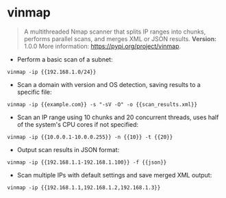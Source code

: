 # vinmap

> A multithreaded Nmap scanner that splits IP ranges into chunks, performs parallel scans, and merges XML or JSON results. **Version:** 1.0.0
> More information: <https://pypi.org/project/vinmap>.

- Perform a basic scan of a subnet:

`vinmap -ip {{192.168.1.0/24}}`

- Scan a domain with version and OS detection, saving results to a specific file:

`vinmap -ip {{example.com}} -s "-sV -O" -o {{scan_results.xml}}`

- Scan an IP range using 10 chunks and 20 concurrent threads, uses half of the system's CPU cores if not specified:

`vinmap -ip {{10.0.0.1-10.0.0.255}} -n {{10}} -t {{20}}`

- Output scan results in JSON format:

`vinmap -ip {{192.168.1.1-192.168.1.100}} -f {{json}}`

- Scan multiple IPs with default settings and save merged XML output:

`vinmap -ip {{192.168.1.1,192.168.1.2,192.168.1.3}}`

